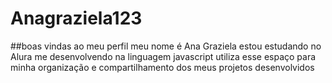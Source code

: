 # Anagraziela123
##boas vindas ao meu perfil meu nome é Ana Graziela estou estudando no Alura me desenvolvendo na linguagem javascript utiliza esse espaço para minha organização e compartilhamento dos meus projetos desenvolvidos 
